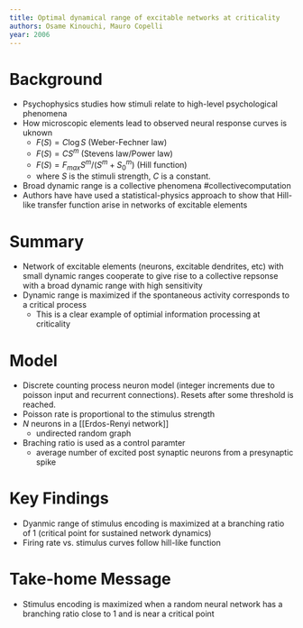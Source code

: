 ```yaml
---
title: Optimal dynamical range of excitable networks at criticality
authors: Osame Kinouchi, Mauro Copelli
year: 2006
---
```


# Background
- Psychophysics studies how stimuli relate to high-level psychological phenomena 
- How microscopic elements lead to observed neural response curves is uknown
	- $F(S) = C\log{S}$ (Weber-Fechner law)
	- $F(S) = CS^{m}$ (Stevens law/Power law)
	- $F(S) = F_{max}S^{m}/(S^{m}+S^{m}_{0})$ (Hill function)
	- where $S$ is the stimuli strength, $C$ is a constant.
- Broad dynamic range is a collective phenomena #collectivecomputation
- Authors have have used a statistical-physics approach to show that Hill-like transfer function arise in networks of excitable elements

# Summary
- Network of excitable elements (neurons, excitable dendrites, etc) with small dynamic ranges cooperate to give rise to a collective repsonse with a broad dynamic range with high sensitivity
- Dynamic range is maximized if the spontaneous activity corresponds to a critical process 
	- This is a clear example of optimial information processing at criticality

# Model
- Discrete counting process neuron model (integer increments due to poisson input and recurrent connections). Resets after some threshold is reached.
- Poisson rate is proportional to the stimulus strength
- $N$ neurons in a [[Erdos-Renyi network]]
	- undirected random graph
- Braching ratio is used as a control paramter
	- average number of excited post synaptic neurons from a presynaptic spike

# Key Findings
- Dyanmic range of stimulus encoding is maximized at a branching ratio of 1 (critical point for sustained network dynamics)
- Firing rate vs. stimulus curves follow hill-like function

# Take-home Message
- Stimulus encoding is maximized when a random neural network has a branching ratio close to 1 and is near a critical point
